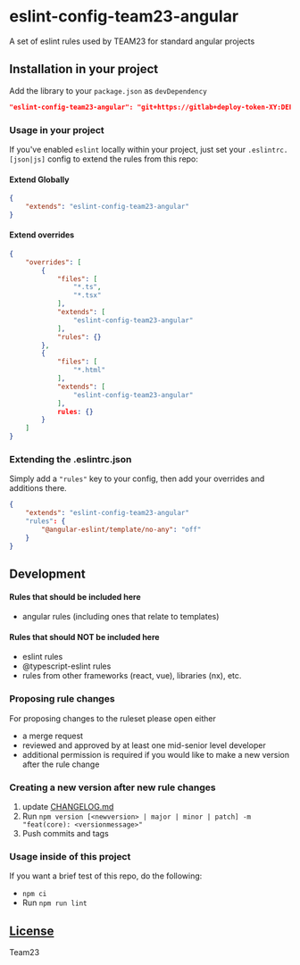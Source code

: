 # eslint-config-team23-angular

A set of eslint rules used by TEAM23 for standard angular projects

## Installation in your project
Add the library to your `package.json` as `devDependency`

```json
"eslint-config-team23-angular": "git+https://gitlab+deploy-token-XY:DEPLOY_TOKEN_PW@git.team23.de/team23/eslint-config-team23-angular.git#v1.0.5",
```

### Usage in your project

If you've enabled `eslint` locally within your project, just set your `.eslintrc.[json|js]` config to extend the rules from this repo:

#### Extend Globally
```json
{
    "extends": "eslint-config-team23-angular"
}
```

#### Extend overrides
```json
{
    "overrides": [
        {
            "files": [
                "*.ts",
                "*.tsx"
            ],
            "extends": [
                "eslint-config-team23-angular"
            ],
            "rules": {}
        },
        {
            "files": [
                "*.html"
            ],
            "extends": [
                "eslint-config-team23-angular"
            ],
            rules: {}
        }
    ]
}
```

### Extending the .eslintrc.json

Simply add a `"rules"` key to your config, then add your overrides and additions there.

```json
{
    "extends": "eslint-config-team23-angular"
    "rules": {
        "@angular-eslint/template/no-any": "off"
    }
}
```

## Development

#### Rules that should be included here
 - angular rules (including ones that relate to templates)

#### Rules that should NOT be included here
 - eslint rules
 - @typescript-eslint rules
 - rules from other frameworks (react, vue), libraries (nx), etc.

### Proposing rule changes

For proposing changes to the ruleset please open either

-   a merge request
-   reviewed and approved by at least one mid-senior level developer
-   additional permission is required if you would like to make a new version after the rule change

### Creating a new version after new rule changes

1) update [CHANGELOG.md](CHANGELOG.md)
2) Run `npm version [<newversion> | major | minor | patch] -m "feat(core): <versionmessage>"`
3) Push commits and tags

### Usage inside of this project 

If you want a brief test of this repo, do the following:

- `npm ci`
- Run `npm run lint`

## [License](LICENSE)
Team23
